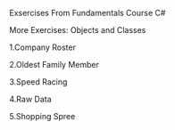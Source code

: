 Exsercises From Fundamentals Course C#

More Exercises: Objects and Classes

1.Company Roster

2.Oldest Family Member

3.Speed Racing

4.Raw Data

5.Shopping Spree
